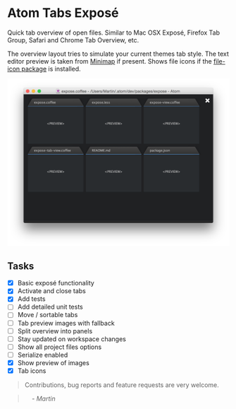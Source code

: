 # Atom Tabs Exposé

Quick tab overview of open files. Similar to Mac OSX Exposé, Firefox Tab Group, Safari and Chrome Tab Overview, etc.

The overview layout tries to simulate your current themes tab style.
The text editor preview is taken from [Minimap](https://github.com/atom-minimap/minimap) if present.
Shows file icons if the [file-icon package](https://github.com/DanBrooker/file-icons) is installed.

![expose-package](/screenshots/preview.png)

## Tasks

- [x] Basic exposé functionality
- [x] Activate and close tabs
- [x] Add tests
- [ ] Add detailed unit tests
- [ ] Move / sortable tabs
- [ ] Tab preview images with fallback
- [ ] Split overview into panels
- [ ] Stay updated on workspace changes
- [ ] Show all project files options
- [ ] Serialize enabled
- [x] Show preview of images
- [x] Tab icons

> Contributions, bug reports and feature requests are very welcome.

> &nbsp; &nbsp; _- Martin_
